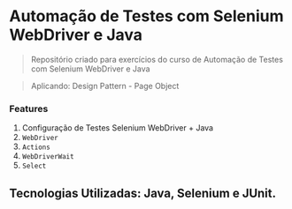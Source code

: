 # Automação de Testes com Selenium WebDriver e Java

> Repositório criado para exercícios do curso de Automação de Testes com Selenium WebDriver e Java

> Aplicando: Design Pattern - Page Object

<h3>Features</h3>
<ol>
	<li>Configuração de Testes Selenium WebDriver + Java</li>
	<li><code>WebDriver</code></li>
	<li><code>Actions</code></li>
	<li><code>WebDriverWait</code></li>
	<li><code>Select</code></li>
</ol>

## Tecnologias Utilizadas: Java, Selenium e JUnit.